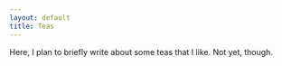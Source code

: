 ```yaml
---
layout: default
title: Teas
---
```


Here, I plan to briefly write about some teas that I like. Not yet, though.
